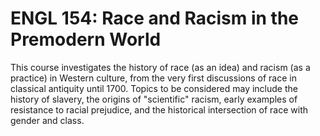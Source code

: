 # ENGL 154: Race and Racism in the Premodern World

This course investigates the history of race (as an idea) and racism (as a practice) in Western culture, from the very first discussions of race in classical antiquity until 1700. Topics to be considered may include the history of slavery, the origins of "scientific" racism, early examples of resistance to racial prejudice, and the historical intersection of race with gender and class.
